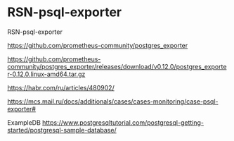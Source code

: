 # RSN-psql-exporter
RSN-psql-exporter

https://github.com/prometheus-community/postgres_exporter

https://github.com/prometheus-community/postgres_exporter/releases/download/v0.12.0/postgres_exporter-0.12.0.linux-amd64.tar.gz

https://habr.com/ru/articles/480902/

https://mcs.mail.ru/docs/additionals/cases/cases-monitoring/case-psql-exporter#

ExampleDB https://www.postgresqltutorial.com/postgresql-getting-started/postgresql-sample-database/
